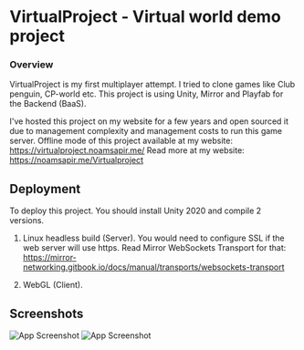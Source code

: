 # VirtualProject - Virtual world demo project
### Overview
VirtualProject is my first multiplayer attempt. I tried to clone games like Club penguin, CP-world etc.
This project is using Unity, Mirror and Playfab for the Backend (BaaS).

I've hosted this project on my website for a few years and open sourced it due to management complexity and management costs to run this game server.
Offline mode of this project available at my website: https://virtualproject.noamsapir.me/
Read more at my website: https://noamsapir.me/Virtualproject


## Deployment

To deploy this project. You should install Unity 2020 and compile 2 versions.
1. Linux headless build (Server).
You would need to configure SSL if the web server will use https.
Read Mirror WebSockets Transport for that: https://mirror-networking.gitbook.io/docs/manual/transports/websockets-transport

2. WebGL (Client).
## Screenshots

![App Screenshot](https://noamsapir.me/img/games/virtualproject/Screenshot%20(4).png)
![App Screenshot](https://noamsapir.me/img/games/virtualproject/Screenshot%20(7).png)
